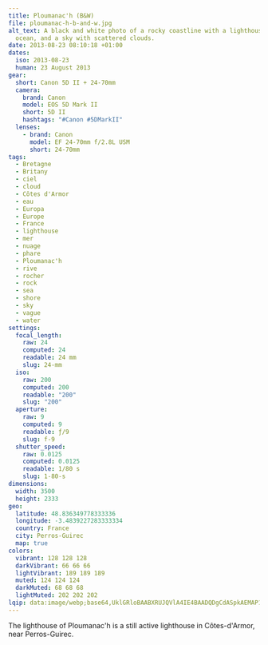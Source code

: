 ```yaml
---
title: Ploumanac'h (B&W)
file: ploumanac-h-b-and-w.jpg
alt_text: A black and white photo of a rocky coastline with a lighthouse, the
  ocean, and a sky with scattered clouds.
date: 2013-08-23 08:10:18 +01:00
dates:
  iso: 2013-08-23
  human: 23 August 2013
gear:
  short: Canon 5D II + 24-70mm
  camera:
    brand: Canon
    model: EOS 5D Mark II
    short: 5D II
    hashtags: "#Canon #5DMarkII"
  lenses:
    - brand: Canon
      model: EF 24-70mm f/2.8L USM
      short: 24-70mm
tags:
  - Bretagne
  - Britany
  - ciel
  - cloud
  - Côtes d'Armor
  - eau
  - Europa
  - Europe
  - France
  - lighthouse
  - mer
  - nuage
  - phare
  - Ploumanac'h
  - rive
  - rocher
  - rock
  - sea
  - shore
  - sky
  - vague
  - water
settings:
  focal_length:
    raw: 24
    computed: 24
    readable: 24 mm
    slug: 24-mm
  iso:
    raw: 200
    computed: 200
    readable: "200"
    slug: "200"
  aperture:
    raw: 9
    computed: 9
    readable: ƒ/9
    slug: f-9
  shutter_speed:
    raw: 0.0125
    computed: 0.0125
    readable: 1/80 s
    slug: 1-80-s
dimensions:
  width: 3500
  height: 2333
geo:
  latitude: 48.836349778333336
  longitude: -3.4839227283333334
  country: France
  city: Perros-Guirec
  map: true
colors:
  vibrant: 128 128 128
  darkVibrant: 66 66 66
  lightVibrant: 189 189 189
  muted: 124 124 124
  darkMuted: 68 68 68
  lightMuted: 202 202 202
lqip: data:image/webp;base64,UklGRloBAABXRUJQVlA4IE4BAADQDgCdASpkAEMAP12axFiyq6gqN7iY4lAriWltd15gPYlLBN8+vIMOYjTTKSRfESxlauybuxe9UG2Jd8X5wXO9ZrsEd40280B+PVAX1LQN2+xRwNE9cC3RZOJ47bVJQkmVfWXUb8dNA+nzZ/vHm2bhvk7iLsKkeVgQYR/0WQnYAP7m731GUnY1kMB393O5BUtW2cHa24C8bA0allhHPN4SJzg9Cu0kbxUslCZiM4bepORBLVXkeAeYgHjeuU0SDILUXdW0UNJ9cC01JXU4KzoQjcqFE20RMTGiV2IQ4Efnqo9tKkLyBcNh9ENzPqXdyl6E/UGV8z8c0/KSwiEz95hQvzDLQPC7LDwddqwGiLegd7MFoxt/4r69jeiTmqXX+XDtIczsgXTBz3XKuVkKN5ow8XSXOeZAXzVrwHEXRnj/6z4qB24QdR6cKLAAAAAA
---
```


The lighthouse of Ploumanac'h is a still active lighthouse in Côtes-d'Armor, near Perros-Guirec.
